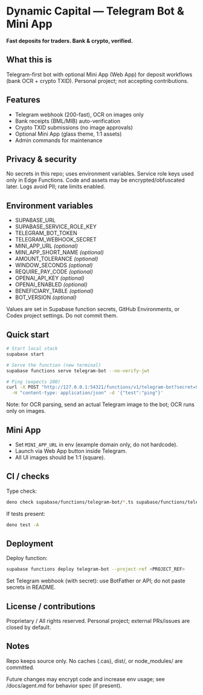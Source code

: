 # Dynamic Capital — Telegram Bot & Mini App

**Fast deposits for traders. Bank & crypto, verified.**

## What this is
Telegram-first bot with optional Mini App (Web App) for deposit workflows (bank OCR + crypto TXID). Personal project; not accepting contributions.

## Features
- Telegram webhook (200-fast), OCR on images only
- Bank receipts (BML/MIB) auto-verification
- Crypto TXID submissions (no image approvals)
- Optional Mini App (glass theme, 1:1 assets)
- Admin commands for maintenance

## Privacy & security
No secrets in this repo; uses environment variables.
Service role keys used only in Edge Functions.
Code and assets may be encrypted/obfuscated later.
Logs avoid PII; rate limits enabled.

## Environment variables
- SUPABASE_URL
- SUPABASE_SERVICE_ROLE_KEY
- TELEGRAM_BOT_TOKEN
- TELEGRAM_WEBHOOK_SECRET
- MINI_APP_URL *(optional)*
- MINI_APP_SHORT_NAME *(optional)*
- AMOUNT_TOLERANCE *(optional)*
- WINDOW_SECONDS *(optional)*
- REQUIRE_PAY_CODE *(optional)*
- OPENAI_API_KEY *(optional)*
- OPENAI_ENABLED *(optional)*
- BENEFICIARY_TABLE *(optional)*
- BOT_VERSION *(optional)*

Values are set in Supabase function secrets, GitHub Environments, or Codex project settings. Do not commit them.

## Quick start
```bash
# Start local stack
supabase start

# Serve the function (new terminal)
supabase functions serve telegram-bot --no-verify-jwt

# Ping (expects 200)
curl -X POST "http://127.0.0.1:54321/functions/v1/telegram-bot?secret=$TELEGRAM_WEBHOOK_SECRET" \
  -H "content-type: application/json" -d '{"test":"ping"}'
```
Note: for OCR parsing, send an actual Telegram image to the bot; OCR runs only on images.

## Mini App
- Set `MINI_APP_URL` in env (example domain only, do not hardcode).
- Launch via Web App button inside Telegram.
- All UI images should be 1:1 (square).

## CI / checks
Type check:
```bash
deno check supabase/functions/telegram-bot/*.ts supabase/functions/telegram-bot/**/*.ts
```
If tests present:
```bash
deno test -A
```

## Deployment
Deploy function:
```bash
supabase functions deploy telegram-bot --project-ref <PROJECT_REF>
```
Set Telegram webhook (with secret): use BotFather or API; do not paste secrets in README.

## License / contributions
Proprietary / All rights reserved. Personal project; external PRs/issues are closed by default.

## Notes
Repo keeps source only. No caches (.cas), dist/, or node_modules/ are committed.

Future changes may encrypt code and increase env usage; see /docs/agent.md for behavior spec (if present).
